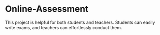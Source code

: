 # Online-Assessment
This project is helpful for both students and teachers. Students can easily write exams, and teachers can effortlessly conduct them.
